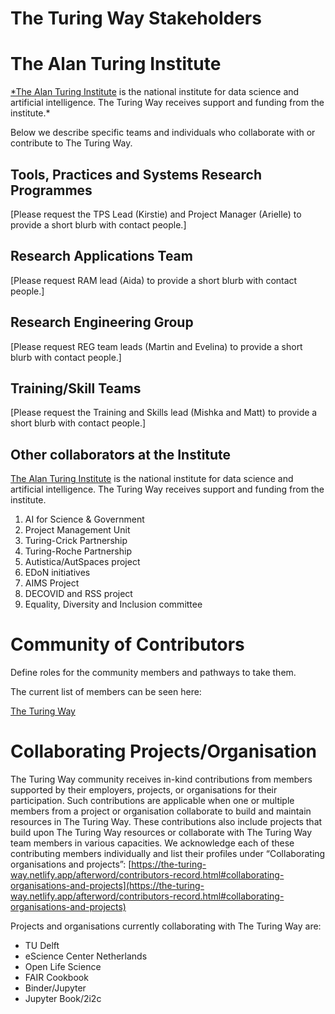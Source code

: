 # The Turing Way Stakeholders

The Alan Turing Institute
=========================

[*The Alan Turing Institute](https://www.turing.ac.uk/) is the national institute for data science and artificial intelligence. The Turing Way receives support and funding from the institute.*

Below we describe specific teams and individuals who collaborate with or contribute to The Turing Way.

Tools, Practices and Systems Research Programmes
------------------------------------------------

[Please request the TPS Lead (Kirstie) and Project Manager (Arielle) to provide a short blurb with contact people.]

Research Applications Team
--------------------------

[Please request RAM lead (Aida) to provide a short blurb with contact people.]

Research Engineering Group
--------------------------

[Please request REG team leads (Martin and Evelina) to provide a short blurb with contact people.]

Training/Skill Teams
--------------------

[Please request the Training and Skills lead (Mishka and Matt) to provide a short blurb with contact people.]

Other collaborators at the Institute
------------------------------------

[The Alan Turing Institute](https://www.turing.ac.uk/) is the national institute for data science and artificial intelligence. The Turing Way receives support and funding from the institute.

1. AI for Science & Government
2. Project Management Unit
3. Turing-Crick Partnership
4. Turing-Roche Partnership
5. Autistica/AutSpaces project
6. EDoN initiatives
7. AIMS Project
8. DECOVID and RSS project
9. Equality, Diversity and Inclusion committee

Community of Contributors
=========================

Define roles for the community members and pathways to take them.

The current list of members can be seen here:

[The Turing Way](https://the-turing-way.netlify.app/afterword/contributors-record.html)

Collaborating Projects/Organisation
===================================

The Turing Way community receives in-kind contributions from members supported by their employers, projects, or organisations for their participation. Such contributions are applicable when one or multiple members from a project or organisation collaborate to build and maintain resources in The Turing Way. These contributions also include projects that build upon The Turing Way resources or collaborate with The Turing Way team members in various capacities. We acknowledge each of these contributing members individually and list their profiles under “Collaborating organisations and projects”: [](https://the-turing-way.netlify.app/afterword/contributors-record.html#collaborating-organisations-and-projects)[https://the-turing-way.netlify.app/afterword/contributors-record.html#collaborating-organisations-and-projects](https://the-turing-way.netlify.app/afterword/contributors-record.html#collaborating-organisations-and-projects)

Projects and organisations currently collaborating with The Turing Way are:

-   TU Delft
-   eScience Center Netherlands
-   Open Life Science
-   FAIR Cookbook
-   Binder/Jupyter
-   Jupyter Book/2i2c
